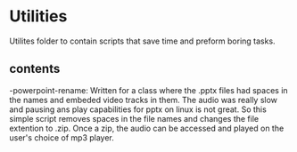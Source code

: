 # Utilities

Utilites folder to contain scripts that save time and preform boring tasks.

## contents
-powerpoint-rename: Written for a class where the .pptx files had spaces in the names and embeded video tracks in them. The audio was really slow and pausing ans play capabilities for pptx on linux is not great. So this simple script removes spaces in the file names and changes the file extention to .zip. Once a zip, the audio can be accessed and played on the user's choice of mp3 player. 


